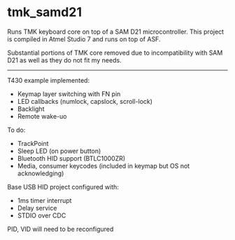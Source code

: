 # tmk_samd21

Runs TMK keyboard core on top of a SAM D21 microcontroller. This project is compiled in Atmel Studio 7 and runs on top of ASF. 

Substantial portions of TMK core removed due to incompatibility with SAM D21 as well as they do not fit my needs.

----------------------------------------------------------------------------
T430 example implemented:
 - Keymap layer switching with FN pin
 - LED callbacks (numlock, capslock, scroll-lock)
 - Backlight
 - Remote wake-uo

To do:
 - TrackPoint
 - Sleep LED (on power button)
 - Bluetooth HID support (BTLC1000ZR)
 - Media, consumer keycodes (included in keymap but OS not acknowledging)

Base USB HID project configured with:
- 1ms timer interrupt
- Delay service
- STDIO over CDC

PID, VID will need to be reconfigured
